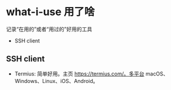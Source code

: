 # what-i-use 用了啥

记录“在用的”或者“用过的”好用的工具

- SSH client


## SSH client

- Termius: 简单好用。主页 https://termius.com/。多平台 macOS、Windows、Linux、iOS、Android。
